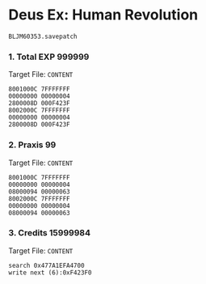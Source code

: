 #  Deus Ex: Human Revolution 

`BLJM60353.savepatch`

### 1. Total EXP 999999

Target File: `CONTENT`

```
8001000C 7FFFFFFF
00000000 00000004
2800008D 000F423F
8002000C 7FFFFFFF
00000000 00000004
2800008D 000F423F
```

### 2. Praxis 99

Target File: `CONTENT`

```
8001000C 7FFFFFFF
00000000 00000004
08000094 00000063
8002000C 7FFFFFFF
00000000 00000004
08000094 00000063
```

### 3. Credits 15999984

Target File: `CONTENT`

```
search 0x477A1EFA4700
write next (6):0xF423F0
```

